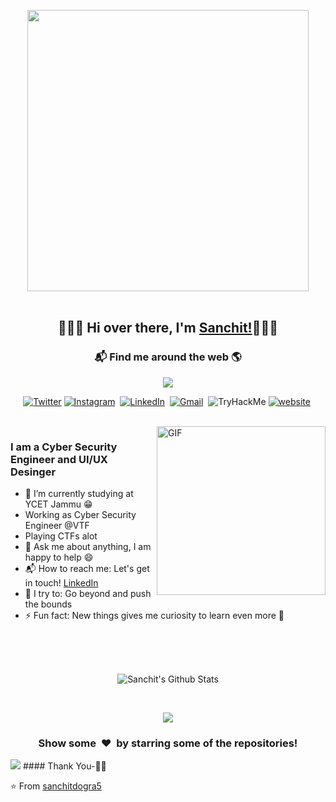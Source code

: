  <p align="center">
  <a href="#"><img src="https://github.com/punitkmryh/punitkmryh/blob/master/Developer.gif" width="450px"><br><br></a> 
  <h2 align='center'> 🙋🏻‍♂️ Hi over there, I'm <a href="https://sanchitdogra5.github.io">Sanchit!</a>🧑🏻‍💻</h2>
</p>

 <h3  align='center'>📬 Find me around the web 🌎 </h3>
 <p align='center'>
  <a href="#"><img src="https://visitor-badge.glitch.me/badge?page_id=sanchitdogra5.sanchitdogra5"></a>
</p> 
<p align="center">
 <a href="https://twitter.com/sanchitdogra1"><img alt="Twitter" title="Twitter" src="https://img.shields.io/badge/-Twitter-blue?style=for-the-badge&logo=twitter&logoColor=white"/></a>
<a href="https://www.instagram.com/uniq_secr8/"><img src="https://img.shields.io/badge/instagram-%23E4405F.svg?&style=for-the-badge&logo=instagram&logoColor=white" alt="Instagram" /></a>&nbsp;
<a href="https://www.linkedin.com/in/sanchit-dogra-6921b717a/"><img src="https://img.shields.io/badge/linkedin-%230077B5.svg?&style=for-the-badge&logo=linkedin&logoColor=white" alt="LinkedIn" /></a>&nbsp;
<a href="mailto:sanchitdogra5@gmail.com?subject=Hi%20Sanchit!"><img src="https://img.shields.io/badge/gmail-%23D14836.svg?&style=for-the-badge&logo=gmail&logoColor=white" alt="Gmail"/></a>&nbsp;
 <img src="https://tryhackme-badges.s3.amazonaws.com/sanchitdogra5.png" alt="TryHackMe" > 
 <a href="https://www.sanchitdogra5.github.io"><img src="https://img.shields.io/badge/website-black?&style=for-the-badge&logo=website&logoColor=white" alt="website" /></a>&nbsp;
</p>

<br>

<img align="right" height="270px" alt="GIF" src="https://i.pinimg.com/originals/e4/26/70/e426702edf874b181aced1e2fa5c6cde.gif" />



### I am a Cyber Security Engineer and UI/UX Desinger
- 🔭 I’m currently studying at YCET Jammu :grin:
-    Working as Cyber Security Engineer @VTF
-    Playing CTFs alot
- 💬 Ask me about anything, I am happy to help :smile:
- 📬 How to reach me: Let's get in touch! [LinkedIn](https://www.linkedin.com/in/sanchit-dogra-6921b717a/)
- 🧗 I try to: Go beyond and push the bounds
- ⚡ Fun fact: New things gives me curiosity to learn even more :raised_hands:

<br>
<br>
<br>

  
<p align='center'>
  <img align="center" src="https://github-readme-stats.vercel.app/api?username=sanchitdogra5&show_icons=true&title_color=fff&icon_color=79ff97&text_color=efefef&bg_color=24292e" alt="Sanchit's Github Stats">
</p>

<br>

<p align='center'>
  <img align="center" src="https://github-readme-stats.vercel.app/api/top-langs/?username=sanchitdogra5&show_icons=true&hide_border=true&theme=radical">
</p>



<div align="center">
<h3 align="center">Show some &nbsp;❤️&nbsp; by starring some of the repositories!</h3>
</div><img src="https://github.com/punitkmryh/punitkmryh/blob/master/wave.svg" />
#### Thank You-🙏🏼

⭐️ From [sanchitdogra5](https://github.com/sanchitdogra5)
